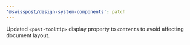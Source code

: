 ```yaml
---
'@swisspost/design-system-components': patch
---
```


Updated `<post-tooltip>` display property to `contents` to avoid affecting document layout.
